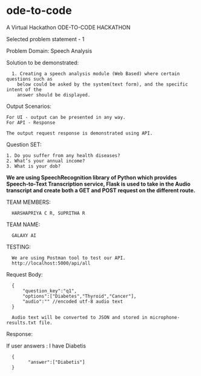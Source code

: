 # ode-to-code
A Virtual Hackathon ODE-TO-CODE HACKATHON

Selected problem statement - 1

Problem Domain: Speech Analysis

Solution to be demonstrated:

      1. Creating a speech analysis module (Web Based) where certain questions such as
        below could be asked by the system(text form), and the specific intent of the
        answer should be displayed.

Output Scenarios:

    For UI - output can be presented in any way.
    For API - Response 

    The output request response is demonstrated using API.

Question SET:

    1. Do you suffer from any health diseases?
    2. What’s your annual income?
    3. What is your dob?
 
 
**We are using SpeechRecognition library of Python which provides Speech-to-Text Transcription service, Flask is used to take in the Audio transcript and create both a GET and POST request on the different route.**

TEAM MEMBERS:

      HARSHAPRIYA C R, SUPRITHA R

TEAM NAME:

      GALAXY AI
      
TESTING:

      We are using Postman tool to test our API.
      http://localhost:5000/api/all

Request Body:

      {
          "question_key":"q1",
          "options":["Diabetes","Thyroid","Cancer"],
          "audio":"" //encoded utf-8 audio text
      }

      Audio text will be converted to JSON and stored in microphone-results.txt file.

Response:

If user answers : I have Diabetis

      {
            "answer":["Diabetis"]
      }


